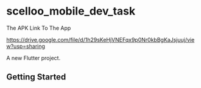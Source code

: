 # scelloo_mobile_dev_task

The APK Link To The App

https://drive.google.com/file/d/1h29sKeHjVNEFqx9p0Nr0kbBgKaJsjuuj/view?usp=sharing

A new Flutter project.

## Getting Started


